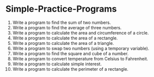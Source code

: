 # Simple-Practice-Programs

1. Write a program to find the sum of two numbers.
2. Write a program to find the average of three numbers.
3. Write a program to calculate the area and circumference of a circle.
4. Write a program to calculate the area of a rectangle.
5. Write a program to calculate the area of a triangle.
6. Write a program to swap two numbers (using a temporary variable).
7. Write a program to find the square and cube of a number.
8. Write a program to convert temperature from Celsius to Fahrenheit.
9. Write a program to calculate simple interest.
10. Write a program to calculate the perimeter of a rectangle.
